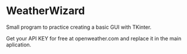 # WeatherWizard
Small program to practice creating a basic GUI with TKinter.

Get your API KEY for free at openweather.com and replace it in the main aplication.
